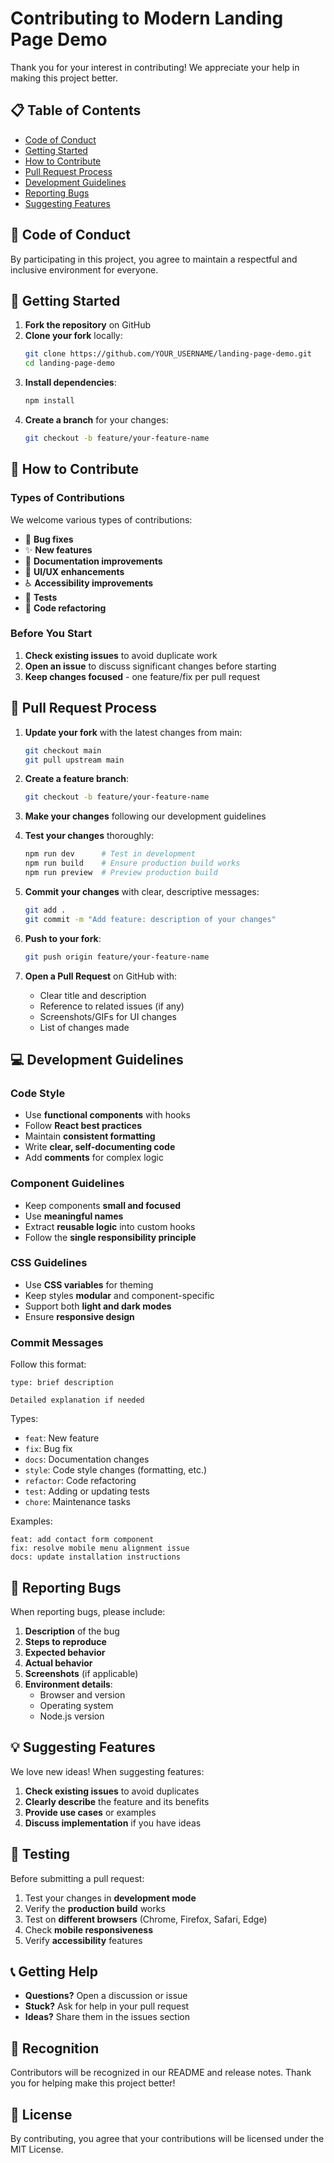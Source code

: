# Contributing to Modern Landing Page Demo

Thank you for your interest in contributing! We appreciate your help in making this project better.

## 📋 Table of Contents

- [Code of Conduct](#code-of-conduct)
- [Getting Started](#getting-started)
- [How to Contribute](#how-to-contribute)
- [Pull Request Process](#pull-request-process)
- [Development Guidelines](#development-guidelines)
- [Reporting Bugs](#reporting-bugs)
- [Suggesting Features](#suggesting-features)

## 📜 Code of Conduct

By participating in this project, you agree to maintain a respectful and inclusive environment for everyone.

## 🚀 Getting Started

1. **Fork the repository** on GitHub
2. **Clone your fork** locally:
   ```bash
   git clone https://github.com/YOUR_USERNAME/landing-page-demo.git
   cd landing-page-demo
   ```
3. **Install dependencies**:
   ```bash
   npm install
   ```
4. **Create a branch** for your changes:
   ```bash
   git checkout -b feature/your-feature-name
   ```

## 🤝 How to Contribute

### Types of Contributions

We welcome various types of contributions:

- 🐛 **Bug fixes**
- ✨ **New features**
- 📝 **Documentation improvements**
- 🎨 **UI/UX enhancements**
- ♿ **Accessibility improvements**
- 🧪 **Tests**
- 🔧 **Code refactoring**

### Before You Start

1. **Check existing issues** to avoid duplicate work
2. **Open an issue** to discuss significant changes before starting
3. **Keep changes focused** - one feature/fix per pull request

## 🔄 Pull Request Process

1. **Update your fork** with the latest changes from main:
   ```bash
   git checkout main
   git pull upstream main
   ```

2. **Create a feature branch**:
   ```bash
   git checkout -b feature/your-feature-name
   ```

3. **Make your changes** following our development guidelines

4. **Test your changes** thoroughly:
   ```bash
   npm run dev      # Test in development
   npm run build    # Ensure production build works
   npm run preview  # Preview production build
   ```

5. **Commit your changes** with clear, descriptive messages:
   ```bash
   git add .
   git commit -m "Add feature: description of your changes"
   ```

6. **Push to your fork**:
   ```bash
   git push origin feature/your-feature-name
   ```

7. **Open a Pull Request** on GitHub with:
   - Clear title and description
   - Reference to related issues (if any)
   - Screenshots/GIFs for UI changes
   - List of changes made

## 💻 Development Guidelines

### Code Style

- Use **functional components** with hooks
- Follow **React best practices**
- Maintain **consistent formatting**
- Write **clear, self-documenting code**
- Add **comments** for complex logic

### Component Guidelines

- Keep components **small and focused**
- Use **meaningful names**
- Extract **reusable logic** into custom hooks
- Follow the **single responsibility principle**

### CSS Guidelines

- Use **CSS variables** for theming
- Keep styles **modular** and component-specific
- Support both **light and dark modes**
- Ensure **responsive design**

### Commit Messages

Follow this format:
```
type: brief description

Detailed explanation if needed
```

Types:
- `feat`: New feature
- `fix`: Bug fix
- `docs`: Documentation changes
- `style`: Code style changes (formatting, etc.)
- `refactor`: Code refactoring
- `test`: Adding or updating tests
- `chore`: Maintenance tasks

Examples:
```
feat: add contact form component
fix: resolve mobile menu alignment issue
docs: update installation instructions
```

## 🐛 Reporting Bugs

When reporting bugs, please include:

1. **Description** of the bug
2. **Steps to reproduce**
3. **Expected behavior**
4. **Actual behavior**
5. **Screenshots** (if applicable)
6. **Environment details**:
   - Browser and version
   - Operating system
   - Node.js version

## 💡 Suggesting Features

We love new ideas! When suggesting features:

1. **Check existing issues** to avoid duplicates
2. **Clearly describe** the feature and its benefits
3. **Provide use cases** or examples
4. **Discuss implementation** if you have ideas

## 🧪 Testing

Before submitting a pull request:

1. Test your changes in **development mode**
2. Verify the **production build** works
3. Test on **different browsers** (Chrome, Firefox, Safari, Edge)
4. Check **mobile responsiveness**
5. Verify **accessibility** features

## 📞 Getting Help

- **Questions?** Open a discussion or issue
- **Stuck?** Ask for help in your pull request
- **Ideas?** Share them in the issues section

## 🎉 Recognition

Contributors will be recognized in our README and release notes. Thank you for helping make this project better!

## 📝 License

By contributing, you agree that your contributions will be licensed under the MIT License.
